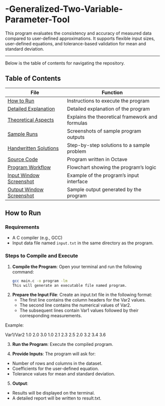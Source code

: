 # -Generalized-Two-Variable-Parameter-Tool

This program evaluates the consistency and accuracy of measured data compared to user-defined approximations. It supports flexible input sizes, user-defined equations, and tolerance-based validation for mean and standard deviation.

---

Below is the table of contents for navigating the repository.

## Table of Contents
| File                                                   | Function                                               |
|--------------------------------------------------------|--------------------------------------------------------|
| [How to Run](README.md#how-to-run)                     | Instructions to execute the program                    |
| [Detailed Explanation](README.md#detailed-explanation) | Detailed explanation of the program                    |
| [Theoretical Aspects](README.md#theoretical-aspects)   | Explains the theoretical framework and formulas        |
| [Sample Runs](Sample_Runs.png)                         | Screenshots of sample program outputs                  |
| [Handwritten Solutions](docs/)                         | Step-by-step solutions to a sample problem             |
| [Source Code](Code.m)                                  | Program written in Octave                              |
| [Program Workflow](Program_Workflow.png)               | Flowchart showing the program’s logic                  |
| [Input Window Screenshot](input_window.png)            | Example of the program’s input interface               |
| [Output Window Screenshot](output_window.png)          | Sample output generated by the program                 |


## How to Run

### Requirements
- A C compiler (e.g., GCC)
- Input data file named `input.txt` in the same directory as the program.

### Steps to Compile and Execute
1. **Compile the Program**:
   Open your terminal and run the following command:  
   ```bash
   gcc main.c -o program -lm
   This will generate an executable file named program.

2. **Prepare the Input File**:
   Create an input.txt file in the following format:
   - The first line contains the column headers for the Var2 values.
   - The second line contains the numerical values of Var2.
   - The subsequent lines contain Var1 values followed by their corresponding measurements.
     
Example:

Var1/Var2   1.0   2.0   3.0
1.0         2.1   2.3   2.5
2.0         3.2   3.4   3.6

3. **Run the Program**:
Execute the compiled program.

4. **Provide Inputs**:
The program will ask for:

- Number of rows and columns in the dataset.
- Coefficients for the user-defined equation.
- Tolerance values for mean and standard deviation.

5. **Output**:

- Results will be displayed on the terminal.
- A detailed report will be written to result.txt.
